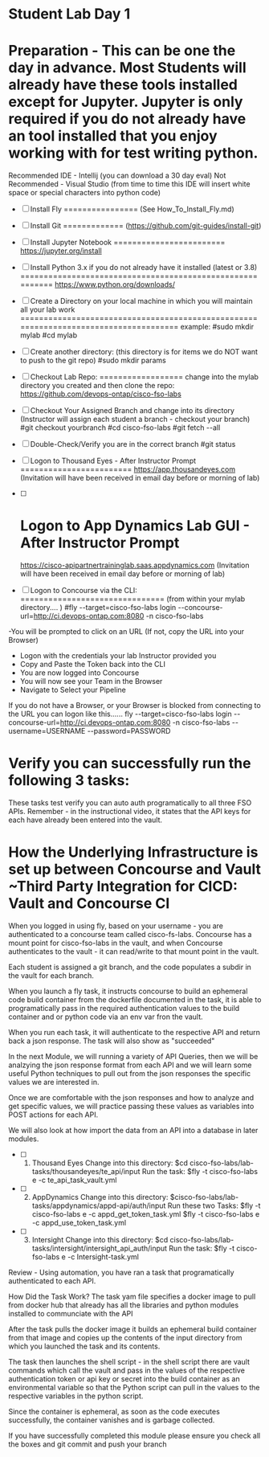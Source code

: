 Student Lab Day 1 
===================
Preparation - This can be one the day in advance. Most Students will already have these tools installed except for Jupyter.
Jupyter is only required if you do not already have an tool  installed that you enjoy working with for test writing python.
===================

Recommended IDE - Intellij (you can download a 30 day eval)
Not Recommended - Visual Studio (from time to time this IDE will insert white space or special characters into python code)

- [ ] Install Fly
================
(See How_To_Install_Fly.md)

- [ ] Install Git
=============
(https://github.com/git-guides/install-git)


- [ ] Install Jupyter Notebook 
========================
https://jupyter.org/install

- [ ] Install Python 3.x if you do not already have it installed (latest or 3.8)
==========================================================
https://www.python.org/downloads/


- [ ] Create a Directory on your local machine in which you will maintain all your lab work
=====================================================================================
example:
#sudo mkdir mylab
#cd mylab

- [ ] Create another directory:
(this directory is for items we do NOT want to push to the git repo)
#sudo mkdir params

- [ ] Checkout Lab Repo:
==================
change into the mylab directory you created and then clone the repo:
https://github.com/devops-ontap/cisco-fso-labs

- [ ] Checkout Your Assigned Branch and change into its directory
(Instructor will assign each student a branch - checkout your branch)
#git checkout yourbranch
#cd cisco-fso-labs
#git fetch --all

- [ ] Double-Check/Verify you are in the correct branch
#git status


- [ ] Logon to Thousand Eyes - After Instructor Prompt
========================
https://app.thousandeyes.com
(Invitation will have been received in email day before or morning of lab)

- [ ] Logon to App Dynamics Lab GUI - After Instructor Prompt
  ========================
  https://cisco-apipartnertraininglab.saas.appdynamics.com
  (Invitation will have been received in email day before or morning of lab)


- [ ] Logon to Concourse via the CLI:
===============================
(from within your mylab directory.... )
#fly --target=cisco-fso-labs login --concourse-url=http://ci.devops-ontap.com:8080 -n cisco-fso-labs

-You will be prompted to click on an URL
(If not, copy the URL into your Browser)
- Logon with the credentials your lab Instructor provided you
- Copy and Paste the Token back into the CLI
- You are now logged into Concourse
- You will now see your Team in the Browser
- Navigate to Select your Pipeline

If you do not have a Browser, or your Browser is blocked from connecting to the URL you can logon like this......
fly --target=cisco-fso-labs login --concourse-url=http://ci.devops-ontap.com:8080 -n cisco-fso-labs --username=USERNAME --password=PASSWORD

Verify you can successfully run the following 3 tasks:
==================================================================
These tasks test verify you can auto auth programatically to all three FSO APIs.
Remember - in the instructional video, it states that the API keys for each have already  been entered
into the vault. 


How the Underlying Infrastructure is set up between Concourse and Vault ~Third Party Integration for CICD: Vault and Concourse CI
=========================================================================
When you logged in using fly, based on your username - you are authenticated to a concourse team called cisco-fs-labs.
Concourse has a mount point for cisco-fso-labs in the vault, and when Concourse authenticates to the vault - it can
read/write to that mount point in the vault. 

Each student is assigned a git branch, and the code populates a subdir in the vault for each branch.

When you launch a fly task, it instructs concourse to build an ephemeral code build container from the dockerfile documented in the task, it is able to programatically pass in the required authentication
values to the build container and or python code via an env var fron the vault.

When you run each task, it will authenticate to the respective API and return back a json response. 
The task will also show as "succeeded"

In the next Module, we will running a variety of API Queries, then we will be analzying the json response format from each API and we will
learn some useful Python techniques to pull out from the json responses the specific values we are interested in.

Once we are comfortable with the json responses and how to analyze and get specific values, we will practice passing these values as 
variables into POST actions for each API.

We will also look at how import the data from an API into a database in later modules.


- [ ] 1. Thousand Eyes
Change into this directory:
$cd cisco-fso-labs/lab-tasks/thousandeyes/te_api/input
Run the task:
$fly -t cisco-fso-labs e -c te_api_task_vault.yml

- [ ] 2. AppDynamics
Change into this directory:
$cisco-fso-labs/lab-tasks/appdynamics/appd-api/auth/input
Run these two Tasks:
$fly -t cisco-fso-labs e -c appd_get_token_task.yml
$fly -t cisco-fso-labs e -c appd_use_token_task.yml

- [ ] 3. Intersight
Change into this directory:
$cd cisco-fso-labs/lab-tasks/intersight/intersight_api_auth/input
Run the task:
$fly -t cisco-fso-labs e -c Intersight-task.yml

Review - 
Using automation, you have ran a task that programatically authenticated to each API.

How Did the Task Work?
The task yam file specifies a docker image to pull from docker hub that already has all the libraries and python 
modules installed to communciate with the API

After the task pulls the docker image it builds an ephemeral build container from that image and copies 
up the contents of the input directory from which you launched the task and its contents.

The task then launches the shell script - in the shell script there are vault commands which 
call the vault and pass in the values of the respective authentication token or api key or secret into
the build container as an environmental variable so that the Python script can pull in the values 
to the respective variables in the python script.

Since the container is ephemeral, as soon as the code executes successfully, the container vanishes and is garbage collected.

If you have successfully completed this module please ensure you check all the boxes and git commit and push your branch







 


